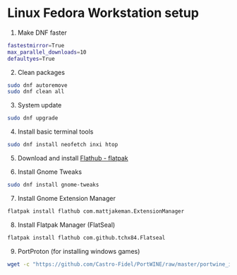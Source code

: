 # Linux Fedora Workstation setup

1. Make DNF faster

```bash
fastestmirror=True
max_parallel_downloads=10
defaultyes=True
```

2. Clean packages

```bash
sudo dnf autoremove
sudo dnf clean all
```

3. System update

```bash
sudo dnf upgrade
```

4. Install basic terminal tools

```bash
sudo dnf install neofetch inxi htop
```

5. Download and install [Flathub - flatpak](https://flathub.org/repo/flathub.flatpakrepo)

6. Install Gnome Tweaks

```bash
sudo dnf install gnome-tweaks
```

7. Install Gnome Extension Manager

```bash
flatpak install flathub com.mattjakeman.ExtensionManager
```

8. Install Flatpak Manager (FlatSeal)

```bash
flatpak install flathub com.github.tchx84.Flatseal
```
9. PortProton (for installing windows games)

```bash
wget -c "https://github.com/Castro-Fidel/PortWINE/raw/master/portwine_install_script/PortProton_1.0" && sh PortProton_1.0 -rus
```
